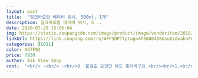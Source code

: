 ```yaml
---
layout: post 
title:  "밀크바오밥 베이비 워시, 500ml, 1개" 
description: 밀크바오밥 베이비 워시, 5 ..
date: 2020-07-29 15:06:04 
img: https://static.coupangcdn.com/image/product/image/vendoritem/2018/10/05/3084685553/5efe1846-e2a0-44a5-821f-d2839738a6d9.jpg 
linkUrl: https://link.coupang.com/re/AFFSDP?lptag=AF3600438&subid=ahnPublicAsk&pageKey=1610739012&itemId=54083811&vendorItemId=3084685553&traceid=V0-113-dfe808ec3a562db4 
categories: [1011] 
color: A57F92 
price: 7930 
author: Ask View Shop 
cont:  "<br/> -<br/> -<br/>0  불검출 요것만 봐도 좋더라구요.<br/><br/>1.<br/> 밀크바오밥 베이비 로션<br/>16개월된 우리딸이 신생아때부터 사용했던<br/>2.<br/> 밀크바오밥 베이비 파우더 로션<br/>3.<br/> 밀크바오밥 베이비 워시<br/><br/>■ 비오클라쎄 밀크바오밥 베이비워시 ■<br/>.<br/> ★ 2019년 1월 1일 추가<br/>☆ FDA ☆<br/>☆ 더마테스트사 ☆<br/>☆ 한국피부과학연구원 ☆<br/>✅ 구매동기  기존에 쓰던 바스가 다 떨어져서 구매해 보았습니다<br/>✅ 단점  돌리면 lock 기능이 없어서 ㅠㅠ 가져가야할 때나 아이들이 못만지게 할 때 불편하네요<br/>✅ 배송  비닐에 포장되어 깔끔하게 왔어요<br/>✅ 사용 후 건조함  목욕하고 나면 건조하거나 한건 없네요<br/>✅ 향  향이 엄청 강해서 호불호 갈릴 향이네요<br/>✅가격  10,900<br/>✅거품양  거품하나는 엄청나네요<br/>✅제형  물같은 제형<br/>❤ 3개국 피부테스트 통과 !!<br/>❤ 7/13 추가후기 ❤<br/>❤ FDA 의 GLP 가이드라인에 의한<br/>❤ 더마테스트사 피부 임상테스트로부터<br/>❤ 독일, 미국, 한국 피부자극테스트를 완료.<br/><br/>❤ 한국피부과학연구원<br/>거품도 잘나서 쓸 때는 물에 풀어서 씻기고 있어요 ㅎㅎ<br/>거품도 카렌듈@ 제품보다 몇 배는 더 많이 나요! 계면활성제가 들어있어 그런건지... <br/>!!<br/>계면활성제가 들어 있어서 거품이 많다고 다른 후기에서 봤는데<br/>계면활성제만 없더라면 진짜 최고주고 싶지만 그걸로 인해 눈이나 생식기 민감한 부분의 따끔거림으로 별네개주네요.<br/><br/>계면활성제와 향료.<br/> 그래서 그런지 물놀이하다가 눈에 들어가거나 생식기에 조금 더 자극이 되면 아파하더라구요!<br/>그냥 먼저 구매하고 쓰고 나서 화해성분을 보니 유해성분이 있네요!<br/>그래도 500ml 용량에 가격이 이정도면,<br/>그래도 가격대비 정말 괜찮은 제품이라 부담없이 사용할 수 있을 것 같아요!<br/>그래서 사용할때마다 조심스럽게 놀이하고 있어요<br/>그런데 향의 지속력은 이 제품이 훨씬 좋아요<br/>그리고 탕안에 거품목욕처럼 놀이할 수 있게 해주는거는 아이가 엄청 좋아하더라구요!<br/>그리고,<br/>근데 향이 저한테는 좀 별로네요.<br/><br/>낭비해서 아까운건 없는데... <br/><br/>내리는 것으로 유명하기 때문에<br/>너무 팍팍 나오는데... <br/><br/>다른 제품도 한번 사용해보고 싶어서 검색하다가<br/>달달한향 좋아하는 분한테는 별로일거 같네용 ㅠㅠ<br/>독일의 피부 과학연구소 더마테스트사.<br/><br/>두 달 정도 사용해보고 제품이 좋아서 추가남겨요.<br/><br/>두 달 정도 사용해보니 보습력이 좋아요.<br/><br/>두통 구매하고 난 뒤 사용 다해서 세통째 구매해요!<br/>또 아니니깐... <br/><br/>매일 손도 요걸로 하루 한번은 씻겨보고<br/>목욕도 시켜보고 했는데 성분은 순한것 같아서 좋네요.<br/><br/>무의식에 짜면 항상 많이 나와서 당황스럽네용 ㅠㅠ<br/>무자극을 인증받으며 제품 안전도에대한 검증을 완료.<br/><br/>물처럼 주우욱 나와서 힘조절 잘해서 짜야해요 아니면 엄청 많이 나와서 엄청 헤프게 써질거 같아요<br/>바디워시가 다 떨어져가길래,<br/>바디워시가 앞으로 쭈욱 로켓발사? ㅎㅎ 처럼 되니깐<br/>바스 유목민이라 지금까지 이것저것 바꿔서 쓰고 있는 중이네요<br/>반통정도 쓰고 난 후기<br/>밤마다 물놀이 하는데 다음날까지 머리에도 냄새가 남아있어서 머리대고 계속 냄새맡게되더라구요... <br/>.<br/>‍♀️‍♀️<br/>브랜드가 값어치를 하니깐 마냥 비싼게 좋은건<br/>사용할수록 적응이 되서 괜찮구요.<br/><br/>성분이 착해보이는 요 제품을 선택해서 구매해봤어요^^<br/>세계적으로 공신력을 인정받고 있습니다.<br/><br/>세통째이면 정착한거게쬬?<br/>손씻기고 그 주위 바닥쪽 또 닦는게 일이네요 ㅎㅎ<br/>손에 묻어나는 거품도 많이 나서 너무 좋았는데 알고보니 계면활성제였네요‍♀️<br/>쓰라려 하는건 있어서 눈에 들어가거나 입에 넣는 건 못 하게 하고 있어요!<br/>아이 응가하고 엉덩이 씻을 때 자주 쓰는데 다른 제품은 다리가 건조해졌는데<br/>아이가 거품목욕 좋아해서 잘 쓰고 있네요<br/>알고 사서 .<br/>.<br/><br/>어우 번거롭게스리... <br/><br/>엄격한 기준과 절차로 높은 신뢰도를 자랑하는<br/>우리딸 손씻길때 세면대에서 짜는 순간<br/>우리딸한테 트러블 없이 잘 맞는지♡<br/>웬만한 상품평에 추가후기 잘 안남기는데<br/>위의 후기 그대로이고 딸이 너무 좋아해서 거품목욕은 이제 필수가 되어버렸어요‍♀️<br/>이 제품은 사용후 좋아서 안 남길수가없네요^^<br/>이불에도 베어남아서 너무 좋고<br/>이제 향이 좋아져서 재구매 의향이 있네요^^<br/>인체 피부모델을 이용한 대체 독성시험 전문기관.<br/><br/>재구매는 한 통 다써본후에 생각해봐야겠어요^<br/> -^<br/>저번부터 이 제품이 궁금했는데 용량 대비 다른 바스에 비해 저렴하지도 않고해서 안시키고 있다가 궁금해서 구매해 보았네요<br/>전세계적으로 가장 엄격하고 신중한 시판승인 결정을<br/>전에 사용하던건 200ml에 2만원이 넘는건데 ㅎㅎ<br/>제가 느끼기에는 상큼하지도 달콤하지도 않아서 ㅠㅠ<br/>제품 안전도에 대한 검증을 완료.<br/><br/>제품만족도가 높았던 이유도 첨부합니다❤<br/>짐승용량에 가격저렴하고 성분 착하고<br/>착한 성분도 아주 마음에 들어서 별 수정합니다.<br/><br/>처음에 썼을 때는 향이 너무 너무 강해서 별로였는데<br/>처음에는 향이 제 스타일이 아니라서 재구매 안하려 했는데<br/>최고등급, Excellent 인증 !! 받으며<br/>쵝오네요^^<br/>치우기 번거로운게 마이너스네요 저한텐 ㅎㅎ<br/>카렌듈@ 제품을 쓰다가 가격이 부담이 되서 후기 찾아보다가 바꾸었어요! ◡̈<br/>카렌듈@는 상큼한향이었다면 이거는 포근한 향?<br/>카렌듈@와 이거 중에 어떤 걸 더 오래쓰시겠습니까? 한다면 전 이 제품 할래요<br/>케이스도 귀엽고 평도 좋아서 선택했습니다<br/>코코넛향같은 냄새네용<br/>펌핑은 바꼈으면 좋겠지만 워터식이라... <br/><br/>펌핑이 좀 별로에요 ㅠ.<br/>ㅠ<br/>피부 반응도 0.<br/>00 판정, 무자극 판정 !!<br/>피부 반응도 0.<br/>00 판정을 받았답니다.<br/><br/>피부별로 보니 건성피부엔 자극이 덜하던데 딸아이가 건성이라 올리브오일도 그렇고 촉촉하게 마무리되서 좋아요<br/>피부자극테스트 최고 안전등급 통과 !!<br/>한 번 누르면 젤이 아닌 워터처럼 되있다보니,<br/>한 손으로 보통 짜는데 다 튀어서 흐르니깐<br/>향은 개취니깐 그렇다 해도... <br/><br/>향은 개취니깐 패쓰!!!<br/>향은 너무너무너무 좋아요.<br/><br/>향은 말했듯이 취향은 아니였는데<br/>향은 어김없이 포근해서 추천해요<br/>향이 어느 정도 날아가서 그런지 이제 쓸 때마다 향이 좋아요 ㅎㅎ<br/>확실히 덜 건조하네요<br/>" 
---
```

